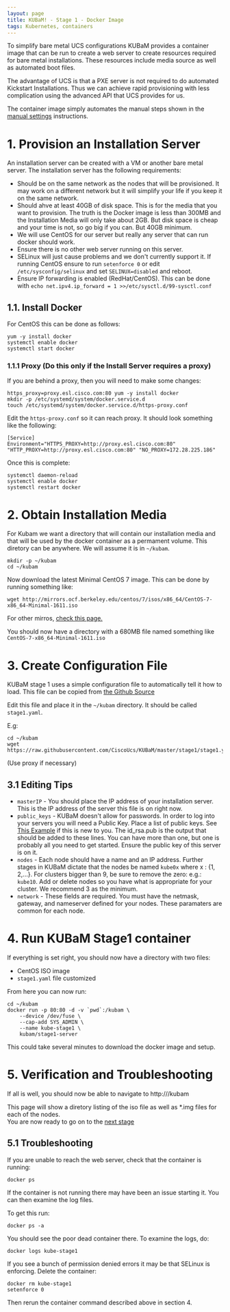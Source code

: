 ```yaml
---
layout: page
title: KUBaM! - Stage 1 - Docker Image
tags: Kubernetes, containers
---
```


To simplify bare metal UCS configurations KUBaM provides a container image that can be run to create a web server to create resources required for bare metal installations. These resources include media source as well as automated boot files. 

The advantage of UCS is that a PXE server is not required to do automated Kickstart Installations.  Thus we can achieve rapid provisioning with less complication using the advanced API that UCS provides for us.  

The container image simply automates the manual steps shown in the [manual settings](https://ciscoucs.github.io/kubam/stage1/manual) instructions.  

 
# 1. Provision an Installation Server

An installation server can be created with a VM or another bare metal server.  The installation server has the following requirements:

* Should be on the same network as the nodes that will be provisioned.  It may work on a different network but it will simplify your life if you keep it on the same network. 
* Should ahve at least 40GB of disk space.  This is for the media that you want to provision.  The truth is the Docker image is less than 300MB and the Installation Media will only take about 2GB.  But disk space is cheap and your time is not, so go big if you can.  But 40GB minimum.  
* We will use CentOS for our server but really any server that can run docker should work.  
* Ensure there is no other web server running on this server. 
* SELinux will just cause problems and we don't currently support it.  If running CentOS ensure to run ```setenforce 0``` or edit ```/etc/sysconfig/selinux``` and set ```SELINUX=disabled``` and reboot. 
* Ensure IP forwarding is enabled (RedHat/CentOS).  This can be done with ```echo net.ipv4.ip_forward = 1 >>/etc/sysctl.d/99-sysctl.conf```

## 1.1. Install Docker

For CentOS this can be done as follows: 

```
yum -y install docker
systemctl enable docker
systemctl start docker
```

### 1.1.1 Proxy (Do this only if the Install Server requires a proxy)
If you are behind a proxy, then you will need to make some changes:

```
https_proxy=proxy.esl.cisco.com:80 yum -y install docker
mkdir -p /etc/systemd/system/docker.service.d
touch /etc/systemd/system/docker.service.d/https-proxy.conf
```
Edit the ```https-proxy.conf``` so it can reach proxy.  It should look something like the following: 
```
[Service]
Environment="HTTPS_PROXY=http://proxy.esl.cisco.com:80" "HTTP_PROXY=http://proxy.esl.cisco.com:80" "NO_PROXY=172.28.225.186"
```

Once this is complete: 

```
systemctl daemon-reload
systemctl enable docker
systemctl restart docker
```

# 2. Obtain Installation Media

For Kubam we want a directory that will contain our installation media and that will be used by the docker container as a permament volume.  This diretory can be anywhere.  We will assume it is in ```~/kubam```.  

```
mkdir -p ~/kubam
cd ~/kubam
```

Now download the latest Minimal CentOS 7 image.  This can be done by running something like: 

```
wget http://mirrors.ocf.berkeley.edu/centos/7/isos/x86_64/CentOS-7-x86_64-Minimal-1611.iso
```

For other mirros, [check this page.](http://isoredirect.centos.org/centos/7/isos/x86_64/CentOS-7-x86_64-Minimal-1611.iso)

You should now have a directory with a 680MB file named something like ```CentOS-7-x86_64-Minimal-1611.iso```


# 3. Create Configuration File

KUBaM stage 1 uses a simple configuration file to automatically tell it how to load.  This file can be copied from [the Github Source](https://github.com/CiscoUcs/KUBaM/blob/master/stage1/stage1.yaml)

Edit this file and place it in the ```~/kubam``` directory.  It should be called ```stage1.yaml```.  

E.g:
```
cd ~/kubam
wget https://raw.githubusercontent.com/CiscoUcs/KUBaM/master/stage1/stage1.yaml
```
(Use proxy if necessary)

## 3.1 Editing Tips

* ```masterIP``` - You should place the IP address of your installation server.  This is the IP address of the server this file is on right now.  
* ```public_keys``` - KUBaM doesn't allow for passwords.  In order to log into your servers you will need a Public Key.  Place a list of public keys.  See [This Example](https://www.cyberciti.biz/faq/linux-generating-rsa-keys/) if this is new to you.  The id_rsa.pub is the output that should be added to these lines.  You can have more than one, but one is probably all you need to get started.  Ensure the public key of this server is on it. 
* ```nodes``` - Each node should have a name and an IP address.  Further stages in KUBaM dictate that the nodes be named ```kube0x``` where x : {1, 2,...}.  For clusters bigger than 9, be sure to remove the zero:  e.g.: ```kube10```.  Add or delete nodes so you have what is appropriate for your cluster.  We recommend 3 as the minimum. 
* ```network``` - These fields are required.  You must have the netmask, gateway, and nameserver defined for your nodes.  These paramaters are common for each node. 

# 4. Run KUBaM Stage1 container

If everything is set right, you should now have a directory with two files: 

* CentOS ISO image
* ```stage1.yaml``` file customized

From here you can now run: 

```
cd ~/kubam
docker run -p 80:80 -d -v `pwd`:/kubam \
	--device /dev/fuse \
	--cap-add SYS_ADMIN \
	--name kube-stage1 \
	kubam/stage1-server
```
This could take several minutes to download the docker image and setup.  

# 5. Verification and Troubleshooting

If all is well, you should now be able to navigate to http://<masterIP>/kubam

This page will show a diretory listing of the iso file as well as *.img files for each of the nodes.  
You are now ready to go on to the [next stage](http://kubam.io)

## 5.1 Troubleshooting

If you are unable to reach the web server, check that the container is running:

```
docker ps
```
If the container is not running there may have been an issue starting it.  You can then examine the log files. 

To get this run:

```
docker ps -a
```
You should see the poor dead container there.  To examine the logs, do: 

```
docker logs kube-stage1
```

If you see a bunch of permission denied errors it may be that SELinux is enforcing.  Delete the container: 

```
docker rm kube-stage1
setenforce 0
```
Then rerun the container command described above in section 4. 


	


